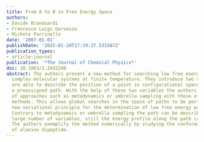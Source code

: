 ```yaml
---
title: From A to B in Free Energy Space
authors:
- Davide Branduardi
- Francesco Luigi Gervasio
- Michele Parrinello
date: '2007-01-01'
publishDate: '2025-01-20T17:29:37.531587Z'
publication_types:
- article-journal
publication: '*The Journal of Chemical Physics*'
doi: 10.1063/1.2432340
abstract: The authors present a new method for searching low free energy paths in
  complex molecular systems at finite temperature. They introduce two variables that
  are able to describe the position of a point in configurational space relative to
  a preassigned path. With the help of these two variables the authors combine features
  of approaches such as metadynamics or umbrella sampling with those of path based
  methods. This allows global searches in the space of paths to be performed and a
  new variational principle for the determination of low free energy paths to be established.
  Contrary to metadynamics or umbrella sampling the path can be described by an arbitrary
  large number of variables, still the energy profile along the path can be calculated.
  The authors exemplify the method numerically by studying the conformational changes
  of alanine dipeptide.
---
```


